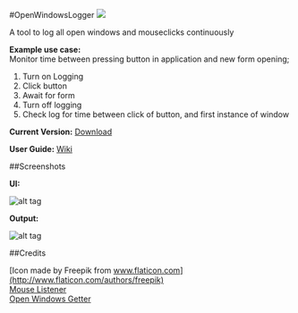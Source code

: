 #OpenWindowsLogger ![](http://i.imgur.com/9mZAHsZ.png)

A tool to log all open windows and mouseclicks continuously

**Example use case:**      
Monitor time between pressing button in application and new form opening;
  1. Turn on Logging
  2. Click button
  3. Await for form
  4. Turn off logging
  5. Check log for time between click of button, and first instance of window

**Current Version:**
[Download](https://github.com/andrewiankidd/OpenWindowsLogger/raw/master/OpenWindowsLogger/bin/Debug/app.publish/OpenWindowsLogger.exe)

**User Guide:**
[Wiki](https://github.com/andrewiankidd/OpenWindowsLogger/wiki)

##Screenshots

**UI:**

![alt tag](http://i.imgur.com/QgjCy6J.png)

**Output:**

![alt tag](http://i.imgur.com/mQlORM6.png)


##Credits

[Icon made by Freepik from www.flaticon.com](http://www.flaticon.com/authors/freepik)            
[Mouse Listener](https://blogs.msdn.microsoft.com/toub/2006/05/03/low-level-mouse-hook-in-c/)          
[Open Windows Getter](http://www.tcx.be/blog/2006/list-open-windows/)
